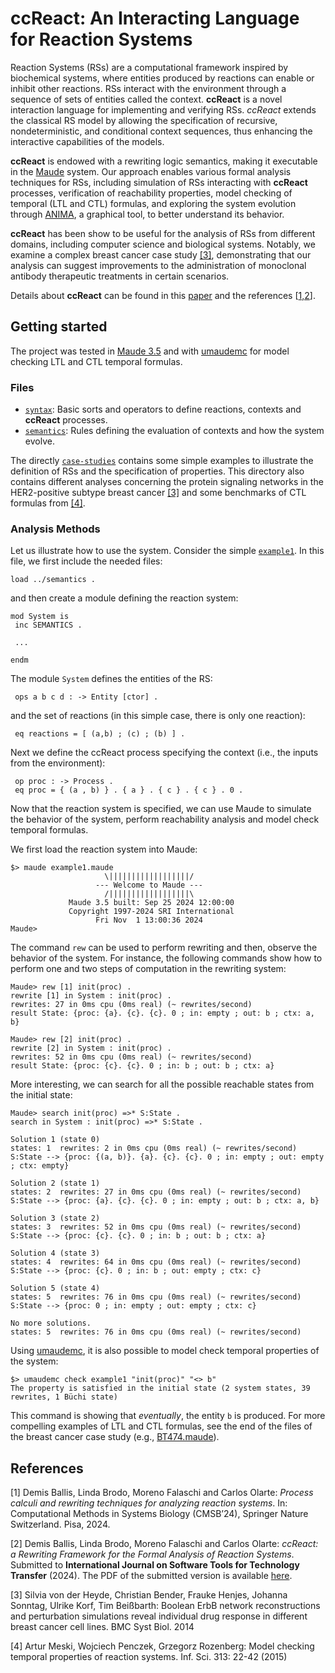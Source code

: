 # ccReact: An Interacting Language for Reaction Systems

Reaction Systems (RSs) are a computational framework inspired by biochemical
systems, where entities produced by reactions can enable or inhibit other
reactions. RSs interact with the environment through a sequence of sets of
entities called the context. __ccReact__ is a novel interaction language for
implementing and verifying RSs. _ccReact_ extends the classical RS model by
allowing the specification of recursive, nondeterministic, and conditional
context sequences, thus enhancing the interactive capabilities of the models.

__ccReact__ is endowed with a rewriting logic semantics, making it executable in
the [Maude](https://maude.cs.illinois.edu/wiki/The_Maude_System) system. Our
approach enables various formal analysis techniques for RSs, including
simulation of RSs interacting with __ccReact__ processes, verification of
reachability properties, model checking of temporal (LTL and CTL) formulas, and
exploring the system evolution through
[ANIMA](https://safe-tools.dsic.upv.es/anima/), a graphical tool, to better
understand its behavior.

__ccReact__ has been show to be useful for the analysis of RSs from different
domains, including computer science and biological systems. Notably, we examine
a complex breast cancer case study [[3]](#references), demonstrating that our
analysis can suggest improvements to the administration of monoclonal antibody
therapeutic treatments in certain scenarios.

Details about __ccReact__ can be found in this [paper](./paper.pdf) and the
references [[1,2](#references)].


## Getting started

The project was tested in [Maude 3.5](http://maude.cs.illinois.edu/) and with
[umaudemc](https://github.com/fadoss/umaudemc) for model checking LTL and CTL
temporal formulas. 

### Files

- [`syntax`](./syntax.maude): Basic sorts and operators to define reactions,
  contexts and __ccReact__ processes. 
- [`semantics`](./semantics.maude): Rules defining the evaluation of contexts
  and how the system evolve.

The directly [`case-studies`](./case-studies/) contains some simple examples to
illustrate the definition of RSs and the specification of properties. This
directory also contains different analyses concerning the protein signaling
networks in the HER2-positive subtype breast cancer [[3]](#references) and some
benchmarks of CTL formulas from [[4]](#references).

### Analysis Methods

Let us illustrate how to use the system. Consider the simple
[`example1`](./case-studies/example1.maude). In this file, we first include the
needed files: 

```
load ../semantics .
```

and then create a module defining the reaction system:

```
mod System is
 inc SEMANTICS .
 
 ...

endm
```

The module `System` defines the entities of the RS:

```
 ops a b c d : -> Entity [ctor] .
```

and the set of reactions (in this simple case, there is only one reaction):

```
 eq reactions = [ (a,b) ; (c) ; (b) ] .
```

Next we define the ccReact process specifying the context (i.e., the inputs
from the environment): 

```
 op proc : -> Process .
 eq proc = { (a , b) } . { a } . { c } . { c } . 0 .
```

Now that the reaction system is specified, we can use Maude to simulate the
behavior of the system, perform reachability analysis and model check temporal
formulas. 

We first load the reaction system into Maude:

```
$> maude example1.maude
                     \||||||||||||||||||/
                   --- Welcome to Maude ---
                     /||||||||||||||||||\
             Maude 3.5 built: Sep 25 2024 12:00:00
             Copyright 1997-2024 SRI International
                   Fri Nov  1 13:00:36 2024
Maude>
```

The command `rew` can be used to perform rewriting and then, observe the
behavior of the system. For instance, the following commands show how to
perform one and two steps of computation in the rewriting system:

```
Maude> rew [1] init(proc) .
rewrite [1] in System : init(proc) .
rewrites: 27 in 0ms cpu (0ms real) (~ rewrites/second)
result State: {proc: {a}. {c}. {c}. 0 ; in: empty ; out: b ; ctx: a, b}

Maude> rew [2] init(proc) .
rewrite [2] in System : init(proc) .
rewrites: 52 in 0ms cpu (0ms real) (~ rewrites/second)
result State: {proc: {c}. {c}. 0 ; in: b ; out: b ; ctx: a}
```

More interesting, we can search for all the possible reachable states from the
initial state: 

```
Maude> search init(proc) =>* S:State .
search in System : init(proc) =>* S:State .

Solution 1 (state 0)
states: 1  rewrites: 2 in 0ms cpu (0ms real) (~ rewrites/second)
S:State --> {proc: {(a, b)}. {a}. {c}. {c}. 0 ; in: empty ; out: empty ; ctx: empty}

Solution 2 (state 1)
states: 2  rewrites: 27 in 0ms cpu (0ms real) (~ rewrites/second)
S:State --> {proc: {a}. {c}. {c}. 0 ; in: empty ; out: b ; ctx: a, b}

Solution 3 (state 2)
states: 3  rewrites: 52 in 0ms cpu (0ms real) (~ rewrites/second)
S:State --> {proc: {c}. {c}. 0 ; in: b ; out: b ; ctx: a}

Solution 4 (state 3)
states: 4  rewrites: 64 in 0ms cpu (0ms real) (~ rewrites/second)
S:State --> {proc: {c}. 0 ; in: b ; out: empty ; ctx: c}

Solution 5 (state 4)
states: 5  rewrites: 76 in 0ms cpu (0ms real) (~ rewrites/second)
S:State --> {proc: 0 ; in: empty ; out: empty ; ctx: c}

No more solutions.
states: 5  rewrites: 76 in 0ms cpu (0ms real) (~ rewrites/second)
```

Using [umaudemc](https://github.com/fadoss/umaudemc), it is also possible 
to model check temporal properties of the system:

```
$> umaudemc check example1 "init(proc)" "<> b"
The property is satisfied in the initial state (2 system states, 39 rewrites, 1 Büchi state)
```

This command is showing that _eventually_, the entity `b` is produced. For more
compelling examples of LTL and CTL formulas, see the end of the files of the
breast cancer case study (e.g., [BT474.maude](./case-studies/BT474.maude)). 

## References

[1] Demis Ballis, Linda Brodo, Moreno Falaschi and  Carlos Olarte: _Process
calculi and rewriting techniques for analyzing reaction systems_. In:
Computational Methods in Systems Biology (CMSB’24), Springer Nature
Switzerland. Pisa, 2024. 

[2]  Demis Ballis, Linda Brodo, Moreno Falaschi and  Carlos Olarte: _ccReact: a
Rewriting Framework for the Formal Analysis of Reaction Systems_. Submitted to
__International Journal on Software Tools for Technology Transfer__ (2024). The
PDF of the submitted version is available [here](./paper.pdf).

[3] Silvia von der Heyde, Christian Bender, Frauke Henjes, Johanna Sonntag,
Ulrike Korf, Tim Beißbarth: Boolean ErbB network reconstructions and
perturbation simulations reveal individual drug response in different breast
cancer cell lines. BMC Syst Biol. 2014

[4] Artur Meski, Wojciech Penczek, Grzegorz Rozenberg: Model checking temporal
properties of reaction systems. Inf. Sci. 313: 22-42 (2015)
